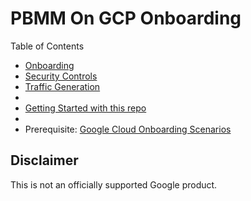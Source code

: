 # PBMM On GCP Onboarding
Table of Contents

* [Onboarding](google-cloud-onboarding.md)
* [Security Controls](google-cloud-security-controls.md)
* [Traffic Generation](google-cloud-landingzone-traffic-generation.md)
*
* [Getting Started with this repo](https://github.com/GoogleCloudPlatform/pbmm-on-gcp-onboarding)
* 
* Prerequisite: [Google Cloud Onboarding Scenarios](google-cloud-onboarding.md)

## Disclaimer

This is not an officially supported Google product.
